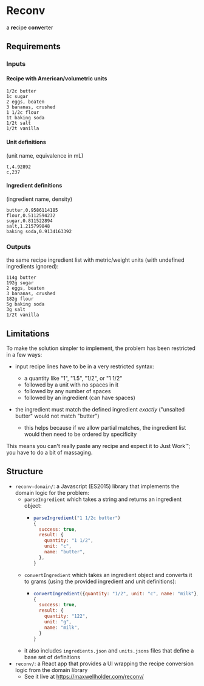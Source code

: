 # Reconv

a **re**cipe **conv**erter

## Requirements

### Inputs
#### Recipe with American/volumetric units

```
1/2c butter
1c sugar
2 eggs, beaten
3 bananas, crushed
1 1/2c flour
1t baking soda
1/2t salt
1/2t vanilla
```

#### Unit definitions

(unit name, equivalence in mL)
```
t,4.92892
c,237
```

#### Ingredient definitions

(ingredient name, density)
```
butter,0.9586114185
flour,0.5112594232
sugar,0.811522894
salt,1.215799848
baking soda,0.9134163392
```

### Outputs

the same recipe ingredient list with metric/weight units (with undefined ingredients ignored):
```
114g butter
192g sugar
2 eggs, beaten
3 bananas, crushed
182g flour
5g baking soda
3g salt
1/2t vanilla
```

## Limitations

To make the solution simpler to implement, the problem has been restricted in a few ways:

- input recipe lines have to be in a very restricted syntax:
  - a quantity like "1", "1.5", "1/2", or "1 1/2"
  - followed by a unit with no spaces in it
  - followed by any number of spaces
  - followed by an ingredient (can have spaces)

- the ingredient must match the defined ingredient *exactly* ("unsalted butter" would not match "butter")
  - this helps because if we allow partial matches, the ingredient list would then need to be ordered by specificity

This means you can't really paste any recipe and expect it to Just Work™; you have to do a bit of massaging.

## Structure

- `reconv-domain/`: a Javascript (ES2015) library that implements the domain logic for the problem:
  - `parseIngredient` which takes a string and returns an ingredient object:
    - ```js
      parseIngredient("1 1/2c butter")
      {
        success: true,
        result: {
          quantity: "1 1/2",
          unit: "c",
          name: "butter",
        },
      }
      ```
  - `convertIngredient` which takes an ingredient object and converts it to grams (using the provided ingredient and unit definitions):
    - ```js
      convertIngredient({quantity: "1/2", unit: "c", name: "milk"}, [{ "name": "milk", "density": 1.032903803 }], [{ "unit": "c", "mL": 237 }])
      {
        success: true,
        result: {
          quantity: "122",
          unit: "g",
          name: "milk",
        }
      }
      ```
  - it also includes `ingredients.json` and `units.jsons` files that define a base set of definitions
- `reconv/`: a React app that provides a UI wrapping the recipe conversion logic from the domain library
  - See it live at <https://maxwellholder.com/reconv/>